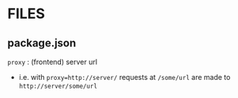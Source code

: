 # FILES

## package.json
`proxy` : (frontend) server url  
*	i.e. with `proxy=http://server/` requests at `/some/url` are made to `http://server/some/url`  
